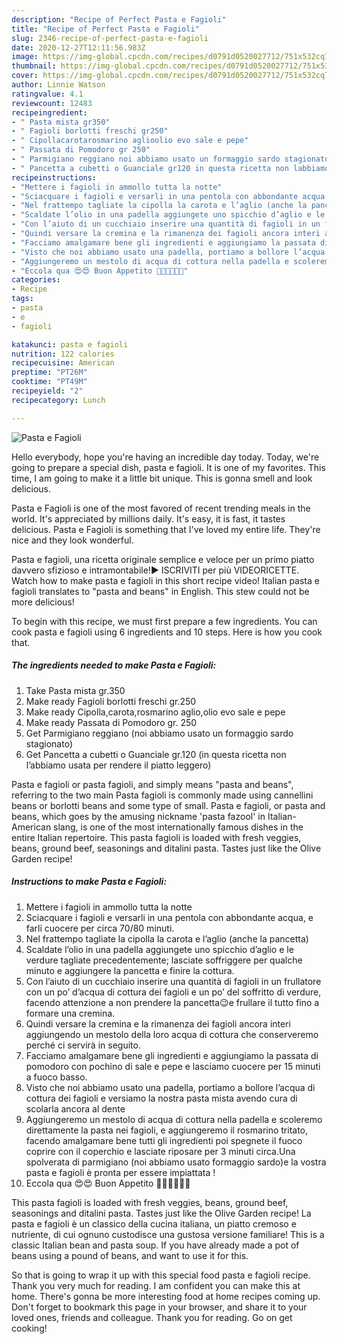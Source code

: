 ```yaml
---
description: "Recipe of Perfect Pasta e Fagioli"
title: "Recipe of Perfect Pasta e Fagioli"
slug: 2346-recipe-of-perfect-pasta-e-fagioli
date: 2020-12-27T12:11:56.983Z
image: https://img-global.cpcdn.com/recipes/d0791d0520027712/751x532cq70/pasta-e-fagioli-recipe-main-photo.jpg
thumbnail: https://img-global.cpcdn.com/recipes/d0791d0520027712/751x532cq70/pasta-e-fagioli-recipe-main-photo.jpg
cover: https://img-global.cpcdn.com/recipes/d0791d0520027712/751x532cq70/pasta-e-fagioli-recipe-main-photo.jpg
author: Linnie Watson
ratingvalue: 4.1
reviewcount: 12483
recipeingredient:
- " Pasta mista gr350"
- " Fagioli borlotti freschi gr250"
- " Cipollacarotarosmarino aglioolio evo sale e pepe"
- " Passata di Pomodoro gr 250"
- " Parmigiano reggiano noi abbiamo usato un formaggio sardo stagionato"
- " Pancetta a cubetti o Guanciale gr120 in questa ricetta non labbiamo usata per rendere il piatto leggero"
recipeinstructions:
- "Mettere i fagioli in ammollo tutta la notte"
- "Sciacquare i fagioli e versarli in una pentola con abbondante acqua, e farli cuocere per circa 70/80 minuti."
- "Nel frattempo tagliate la cipolla la carota e l’aglio (anche la pancetta)"
- "Scaldate l’olio in una padella aggiungete uno spicchio d’aglio e le verdure tagliate precedentemente; lasciate soffriggere per qualche minuto e aggiungere la pancetta e finire la cottura."
- "Con l’aiuto di un cucchiaio inserire una quantità di fagioli in un frullatore con un po’ d’acqua di cottura dei fagioli e un po’ del soffritto di verdure, facendo attenzione a non prendere la pancetta😉e frullare il tutto fino a formare una cremina."
- "Quindi versare la cremina e la rimanenza dei fagioli ancora interi aggiungendo un mestolo della loro acqua di cottura che conserveremo perché ci servirà in seguito."
- "Facciamo amalgamare bene gli ingredienti e aggiungiamo la passata di pomodoro con pochino di sale e pepe e lasciamo cuocere per 15 minuti a fuoco basso."
- "Visto che noi abbiamo usato una padella, portiamo a bollore l’acqua di cottura dei fagioli e versiamo la nostra pasta mista avendo cura di scolarla ancora al dente"
- "Aggiungeremo un mestolo di acqua di cottura nella padella e scoleremo direttamente la pasta nei fagioli, e aggiungeremo il rosmarino tritato, facendo amalgamare bene tutti gli ingredienti poi spegnete il fuoco coprire con il coperchio e lasciate riposare per 3 minuti circa.Una spolverata di parmigiano (noi abbiamo usato formaggio sardo)e la vostra pasta e fagioli è pronta per essere impiattata !"
- "Eccola qua 😍😍 Buon Appetito 👨🏻‍🍳👩🏼‍🍳"
categories:
- Recipe
tags:
- pasta
- e
- fagioli

katakunci: pasta e fagioli 
nutrition: 122 calories
recipecuisine: American
preptime: "PT26M"
cooktime: "PT49M"
recipeyield: "2"
recipecategory: Lunch

---
```



![Pasta e Fagioli](https://img-global.cpcdn.com/recipes/d0791d0520027712/751x532cq70/pasta-e-fagioli-recipe-main-photo.jpg)

Hello everybody, hope you're having an incredible day today. Today, we're going to prepare a special dish, pasta e fagioli. It is one of my favorites. This time, I am going to make it a little bit unique. This is gonna smell and look delicious.

Pasta e Fagioli is one of the most favored of recent trending meals in the world. It's appreciated by millions daily. It's easy, it is fast, it tastes delicious. Pasta e Fagioli is something that I've loved my entire life. They're nice and they look wonderful.

Pasta e fagioli, una ricetta originale semplice e veloce per un primo piatto davvero sfizioso e intramontabile!► ISCRIVITI per più VIDEORICETTE. Watch how to make pasta e fagioli in this short recipe video! Italian pasta e fagioli translates to &#34;pasta and beans&#34; in English. This stew could not be more delicious!


To begin with this recipe, we must first prepare a few ingredients. You can cook pasta e fagioli using 6 ingredients and 10 steps. Here is how you cook that.

<!--inarticleads1-->

##### The ingredients needed to make Pasta e Fagioli:

1. Take  Pasta mista gr.350
1. Make ready  Fagioli borlotti freschi gr.250
1. Make ready  Cipolla,carota,rosmarino aglio,olio evo sale e pepe
1. Make ready  Passata di Pomodoro gr. 250
1. Get  Parmigiano reggiano (noi abbiamo usato un formaggio sardo stagionato)
1. Get  Pancetta a cubetti o Guanciale gr.120 (in questa ricetta non l’abbiamo usata per rendere il piatto leggero)


Pasta e fagioli or pasta fagioli, and simply means &#34;pasta and beans&#34;, referring to the two main Pasta fagioli is commonly made using cannellini beans or borlotti beans and some type of small. Pasta e fagioli, or pasta and beans, which goes by the amusing nickname &#39;pasta fazool&#39; in Italian-American slang, is one of the most internationally famous dishes in the entire Italian repertoire. This pasta fagioli is loaded with fresh veggies, beans, ground beef, seasonings and ditalini pasta. Tastes just like the Olive Garden recipe! 

<!--inarticleads2-->

##### Instructions to make Pasta e Fagioli:

1. Mettere i fagioli in ammollo tutta la notte
1. Sciacquare i fagioli e versarli in una pentola con abbondante acqua, e farli cuocere per circa 70/80 minuti.
1. Nel frattempo tagliate la cipolla la carota e l’aglio (anche la pancetta)
1. Scaldate l’olio in una padella aggiungete uno spicchio d’aglio e le verdure tagliate precedentemente; lasciate soffriggere per qualche minuto e aggiungere la pancetta e finire la cottura.
1. Con l’aiuto di un cucchiaio inserire una quantità di fagioli in un frullatore con un po’ d’acqua di cottura dei fagioli e un po’ del soffritto di verdure, facendo attenzione a non prendere la pancetta😉e frullare il tutto fino a formare una cremina.
1. Quindi versare la cremina e la rimanenza dei fagioli ancora interi aggiungendo un mestolo della loro acqua di cottura che conserveremo perché ci servirà in seguito.
1. Facciamo amalgamare bene gli ingredienti e aggiungiamo la passata di pomodoro con pochino di sale e pepe e lasciamo cuocere per 15 minuti a fuoco basso.
1. Visto che noi abbiamo usato una padella, portiamo a bollore l’acqua di cottura dei fagioli e versiamo la nostra pasta mista avendo cura di scolarla ancora al dente
1. Aggiungeremo un mestolo di acqua di cottura nella padella e scoleremo direttamente la pasta nei fagioli, e aggiungeremo il rosmarino tritato, facendo amalgamare bene tutti gli ingredienti poi spegnete il fuoco coprire con il coperchio e lasciate riposare per 3 minuti circa.Una spolverata di parmigiano (noi abbiamo usato formaggio sardo)e la vostra pasta e fagioli è pronta per essere impiattata !
1. Eccola qua 😍😍 Buon Appetito 👨🏻‍🍳👩🏼‍🍳


This pasta fagioli is loaded with fresh veggies, beans, ground beef, seasonings and ditalini pasta. Tastes just like the Olive Garden recipe! La pasta e fagioli è un classico della cucina italiana, un piatto cremoso e nutriente, di cui ognuno custodisce una gustosa versione familiare! This is a classic Italian bean and pasta soup. If you have already made a pot of beans using a pound of beans, and want to use it for this. 

So that is going to wrap it up with this special food pasta e fagioli recipe. Thank you very much for reading. I am confident you can make this at home. There's gonna be more interesting food at home recipes coming up. Don't forget to bookmark this page in your browser, and share it to your loved ones, friends and colleague. Thank you for reading. Go on get cooking!
